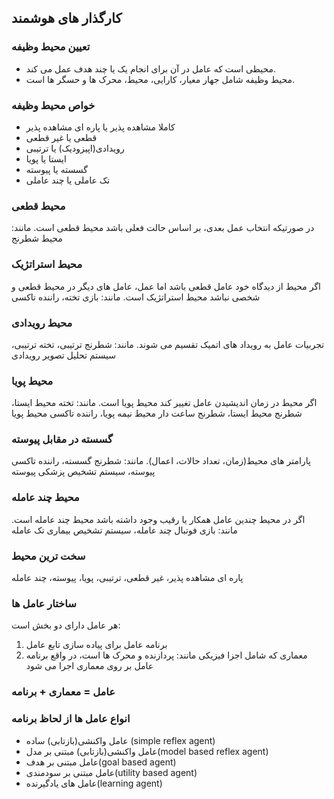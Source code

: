 ## کارگذار های هوشمند

### تعیین محیط وظیفه
- محیطی است که عامل در آن برای انجام یک یا چند هدف عمل می کند.
- محیط وظیفه شامل جهار معیار، کارایی، محیط، محرک ها و حسگر ها است.

### خواص محیط وظیفه
- کاملا مشاهده پذیر یا پاره ای مشاهده پذیر
- قطعی یا غیر قطعی
- رویدادی(اپیزودیک) یا ترتیبی
- ایستا یا پویا
- گسسته یا پیوسته
- تک عاملی یا چند عاملی

### محیط قطعی
در صورتیکه انتخاب عمل بعدی، بر اساس حالت فعلی باشد محیط قطعی است. مانند: محیط شطرنج

### محیط استراتژیک
اگر محیط از دیدگاه خود عامل قطعی باشد اما عمل، عامل های دیگر در محیط قطعی و شخصی نباشد محیط استراتژیک است. مانند: بازی تخته، راننده تاکسی

### محیط رویدادی
تجربیات عامل به رویداد های اتمیک تقسیم می شوند. مانند: شطرنج ترتیبی، تخته ترتیبی، سیستم تحلیل تصویر رویدادی

### محیط پویا
اگر محیط در زمان اندیشیدن عامل تغییر کند محیط پویا است. مانند: تخته محیط ایستا، شطرنج محیط ایستا، شطرنج ساعت دار محیط نیمه پویا، راننده تاکسی محیط پویا

### گسسته در مقابل پیوسته
پارامتر های محیط(زمان، تعداد حالات، اعمال). مانند: شطرنج گسسته، راننده تاکسی پیوسته، سیستم تشخیص پزشکی پیوسته

### محیط چند عامله
اگر در محیط چندین عامل همکار یا رقیب وجود داشته باشد محیط چند عامله است. مانند: بازی فوتبال چند عامله، سیستم تشخیص بیماری تک عامله

### سخت ترین محیط
پاره ای مشاهده پذیر، غیر قطعی، ترتیبی، پویا، پیوسته، چند عامله

### ساختار عامل ها
هر عامل دارای دو بخش است:
1. برنامه عامل برای پیاده سازی تابع عامل
2. معماری که شامل اجزا فیزیکی مانند: پردازنده و محرک ها است، در واقع برنامه عامل بر روی معماری اجرا می شود

### عامل = معماری + برنامه

### انواع عامل ها از لحاظ برنامه
- عامل واکنشی(بازتابی) ساده (simple reflex agent)
- عامل واکنشی(بازتابی) مبتنی بر مدل(model based reflex agent)
- عامل مبتنی بر هدف(goal based agent)
- عامل مبتنی بر سودمندی(utility based agent)
- عامل های یادگیرنده(learning agent)

